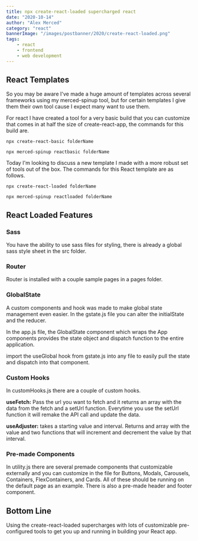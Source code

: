 ```yaml
---
title: npx create-react-loaded supercharged react
date: "2020-10-14"
author: "Alex Merced"
category: "react"
bannerImage: "/images/postbanner/2020/create-react-loaded.png"
tags:
    - react
    - frontend
    - web development
---
```


## React Templates

So you may be aware I've made a huge amount of templates across several frameworks using my merced-spinup tool, but for certain templates I give them their own tool cause I expect many want to use them.

For react I have created a tool for a very basic build that you can customize that comes in at half the size of create-react-app, the commands for this build are.

```
npx create-react-basic folderName
```

```
npx merced-spinup reactbasic folderName
```

Today I'm looking to discuss a new template I made with a more robust set of tools out of the box. The commands for this React template are as follows.

```
npx create-react-loaded folderName
```

```
npx merced-spinup reactloaded folderName
```

## React Loaded Features

### Sass

You have the ability to use sass files for styling, there is already a global sass style sheet in the src folder.

### Router

Router is installed with a couple sample pages in a pages folder.

### GlobalState

A custom components and hook was made to make global state management even easier. In the gstate.js file you can alter the initialState and the reducer.

In the app.js file, the GlobalState component which wraps the App components provides the state object and dispatch function to the entire application.

import the useGlobal hook from gstate.js into any file to easily pull the state and dispatch into that component.

### Custom Hooks

In customHooks.js there are a couple of custom hooks.

**useFetch:** Pass the url you want to fetch and it returns an array with the data from the fetch and a setUrl function. Everytime you use the setUrl function it will remake the API call and update the data.

**useAdjuster:** takes a starting value and interval. Returns and array with the value and two functions that will increment and decrement the value by that interval.

### Pre-made Components

In utility.js there are several premade components that customizable externally and you can customize in the file for Buttons, Modals, Carousels, Containers, FlexContainers, and Cards. All of these should be running on the default page as an example. There is also a pre-made header and footer component.

## Bottom Line

Using the create-react-loaded supercharges with lots of customizable pre-configured tools to get you up and running in building your React app.
